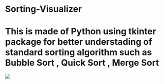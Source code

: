 # Sorting-Visualizer
# This is made of Python using tkinter package for better understading of standard sorting algorithm such as Bubble Sort , Quick Sort , Merge Sort
![](sort1.jpg)

